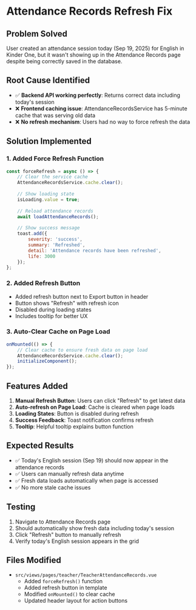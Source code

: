 # Attendance Records Refresh Fix

## Problem Solved
User created an attendance session today (Sep 19, 2025) for English in Kinder One, but it wasn't showing up in the Attendance Records page despite being correctly saved in the database.

## Root Cause Identified
- ✅ **Backend API working perfectly**: Returns correct data including today's session
- ❌ **Frontend caching issue**: AttendanceRecordsService has 5-minute cache that was serving old data
- ❌ **No refresh mechanism**: Users had no way to force refresh the data

## Solution Implemented

### 1. Added Force Refresh Function
```javascript
const forceRefresh = async () => {
    // Clear the service cache
    AttendanceRecordsService.cache.clear();
    
    // Show loading state
    isLoading.value = true;
    
    // Reload attendance records
    await loadAttendanceRecords();
    
    // Show success message
    toast.add({
        severity: 'success',
        summary: 'Refreshed',
        detail: 'Attendance records have been refreshed',
        life: 3000
    });
};
```

### 2. Added Refresh Button
- Added refresh button next to Export button in header
- Button shows "Refresh" with refresh icon
- Disabled during loading states
- Includes tooltip for better UX

### 3. Auto-Clear Cache on Page Load
```javascript
onMounted(() => {
    // Clear cache to ensure fresh data on page load
    AttendanceRecordsService.cache.clear();
    initializeComponent();
});
```

## Features Added
1. **Manual Refresh Button**: Users can click "Refresh" to get latest data
2. **Auto-refresh on Page Load**: Cache is cleared when page loads
3. **Loading States**: Button is disabled during refresh
4. **Success Feedback**: Toast notification confirms refresh
5. **Tooltip**: Helpful tooltip explains button function

## Expected Results
- ✅ Today's English session (Sep 19) should now appear in the attendance records
- ✅ Users can manually refresh data anytime
- ✅ Fresh data loads automatically when page is accessed
- ✅ No more stale cache issues

## Testing
1. Navigate to Attendance Records page
2. Should automatically show fresh data including today's session
3. Click "Refresh" button to manually refresh
4. Verify today's English session appears in the grid

## Files Modified
- `src/views/pages/teacher/TeacherAttendanceRecords.vue`
  - Added `forceRefresh()` function
  - Added refresh button in template
  - Modified `onMounted()` to clear cache
  - Updated header layout for action buttons
